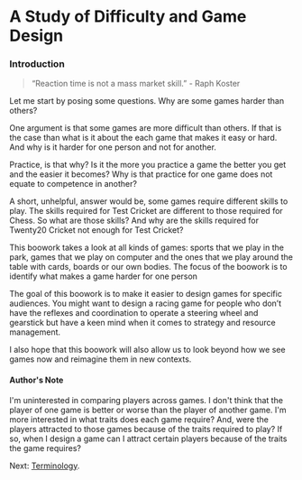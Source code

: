 # A Study of Difficulty and Game Design
### Introduction
> “Reaction time is not a mass market skill.” - Raph Koster

Let me start by posing some questions. Why are some games harder than others? 

One argument is that some games are more difficult than others. If that is the case than what is it about the each game that makes it easy or hard. And why is it harder for one person and not for another.

Practice, is that why? Is it the more you practice a game the better you get and the easier it becomes? Why is that practice for one game does not equate to competence in another?

A short, unhelpful, answer would be, some games require different skills to play. The skills required for Test Cricket are different to those required for Chess. So what are those skills? And why are the skills required for Twenty20 Cricket not enough for Test Cricket?

This boowork takes a look at all kinds of games: sports that we play in the park, games that we play on computer and the ones that we play around the table with cards, boards or our own bodies. The focus of the boowork is to identify what makes a game harder for one person 

The goal of this boowork is to make it easier to design games for specific audiences. You might want to design a racing game for people who don’t have the reflexes and coordination to operate a steering wheel and gearstick but have a keen mind when it comes to strategy and resource management.
 
I also hope that this boowork will also allow us to look beyond how we see games now and reimagine them in new contexts. 

#### Author's Note
I'm uninterested in comparing players across games. I don't think that the player of one game is better or worse than the player of another game. I'm more interested in what traits does each game require? And, were the players attracted to those games because of the traits required to play? If so, when I design a game can I attract certain players because of the traits the game requires?

Next: [Terminology](./terminology.md).
<!--stackedit_data:
eyJoaXN0b3J5IjpbLTI0MDA1ODI1NF19
-->